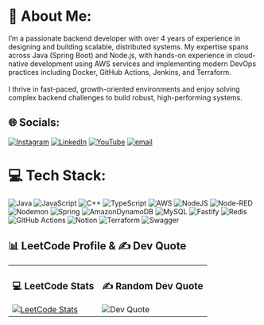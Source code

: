 # 💫 About Me:
I’m a passionate backend developer with over 4 years of experience in designing and building scalable, distributed systems. My expertise spans across Java (Spring Boot) and Node.js, with hands-on experience in cloud-native development using AWS services and implementing modern DevOps practices including Docker, GitHub Actions, Jenkins, and Terraform.<br><br>I thrive in fast-paced, growth-oriented environments and enjoy solving complex backend challenges to build robust, high-performing systems.


## 🌐 Socials:
[![Instagram](https://img.shields.io/badge/Instagram-%23E4405F.svg?logo=Instagram&logoColor=white)](https://instagram.com/vivek_shrivastav_1202) [![LinkedIn](https://img.shields.io/badge/LinkedIn-%230077B5.svg?logo=linkedin&logoColor=white)](https://linkedin.com/in/vivek-verma-705162191) [![YouTube](https://img.shields.io/badge/YouTube-%23FF0000.svg?logo=YouTube&logoColor=white)](https://youtube.com/@vivekverma2604) [![email](https://img.shields.io/badge/Email-D14836?logo=gmail&logoColor=white)](mailto:vivekverma1221998@gmail.com) 

# 💻 Tech Stack:
![Java](https://img.shields.io/badge/java-%23ED8B00.svg?style=flat&logo=openjdk&logoColor=white) ![JavaScript](https://img.shields.io/badge/javascript-%23323330.svg?style=flat&logo=javascript&logoColor=%23F7DF1E) ![C++](https://img.shields.io/badge/c++-%2300599C.svg?style=flat&logo=c%2B%2B&logoColor=white) ![TypeScript](https://img.shields.io/badge/typescript-%23007ACC.svg?style=flat&logo=typescript&logoColor=white) ![AWS](https://img.shields.io/badge/AWS-%23FF9900.svg?style=flat&logo=amazon-aws&logoColor=white) ![NodeJS](https://img.shields.io/badge/node.js-6DA55F?style=flat&logo=node.js&logoColor=white) ![Node-RED](https://img.shields.io/badge/Node--RED-%238F0000.svg?style=flat&logo=node-red&logoColor=white) ![Nodemon](https://img.shields.io/badge/NODEMON-%23323330.svg?style=flat&logo=nodemon&logoColor=%BBDEAD) ![Spring](https://img.shields.io/badge/spring-%236DB33F.svg?style=flat&logo=spring&logoColor=white) ![AmazonDynamoDB](https://img.shields.io/badge/Amazon%20DynamoDB-4053D6?style=flat&logo=Amazon%20DynamoDB&logoColor=white) ![MySQL](https://img.shields.io/badge/mysql-4479A1.svg?style=flat&logo=mysql&logoColor=white) ![Fastify](https://img.shields.io/badge/fastify-%23000000.svg?style=flat&logo=fastify&logoColor=white) ![Redis](https://img.shields.io/badge/redis-%23DD0031.svg?style=flat&logo=redis&logoColor=white) ![GitHub Actions](https://img.shields.io/badge/github%20actions-%232671E5.svg?style=flat&logo=githubactions&logoColor=white) ![Notion](https://img.shields.io/badge/Notion-%23000000.svg?style=flat&logo=notion&logoColor=white) ![Terraform](https://img.shields.io/badge/terraform-%235835CC.svg?style=flat&logo=terraform&logoColor=white) ![Swagger](https://img.shields.io/badge/-Swagger-%23Clojure?style=flat&logo=swagger&logoColor=white)

## 📊 LeetCode Profile & ✍️ Dev Quote

<table>
  <tr>
    <td>
      <h3>💻 LeetCode Stats</h3>
      <a href="https://leetcode.com/vivek_verma_1202/">
        <img src="https://leetcard.jacoblin.cool/vivek_verma_1202?theme=dark" alt="LeetCode Stats">
      </a>
    </td>
    <td>
      <h3>✍️ Random Dev Quote</h3>
      <img src="https://quotes-github-readme.vercel.app/api?type=vertical&theme=radical" alt="Dev Quote">
    </td>
  </tr>
</table>


<!-- Proudly created with GPRM ( https://gprm.itsvg.in ) -->
